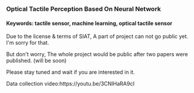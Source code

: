 ### Optical Tactile Perception Based On Neural Network
#### Keywords: tactile sensor, machine learning, optical tactile sensor
<p>Due to the license & terms of SIAT, A part of project can not go public yet. I'm sorry for that.</p>
<p>But don't worry, The whole project would be public after two papers were published. (will be soon)</p>
<p>Please stay tuned and wait if you are interested in it.</p>
<p>Data collection video:https://youtu.be/3CNlHaRA9cI</p>
